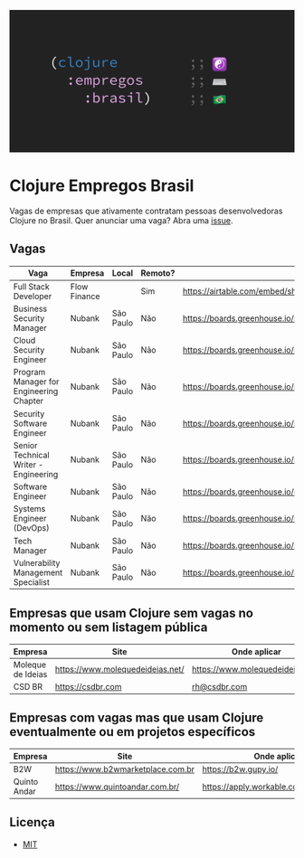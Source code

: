 ![Clojure Empregos Brasil](./docs/cover.png)

# Clojure Empregos Brasil

Vagas de empresas que ativamente contratam pessoas desenvolvedoras Clojure no Brasil. Quer anunciar uma vaga? Abra uma [issue](https://github.com/renatoalencar/clojure-empregos-brasil/issues).

## Vagas


|                                    Vaga |      Empresa |     Local | Remoto? |                                                                                       Onde aplicar |
|-----------------------------------------|--------------|-----------|---------|----------------------------------------------------------------------------------------------------|
|                    Full Stack Developer | Flow Finance |           |     Sim | https://airtable.com/embed/shrG8DnjAdAOAZm9h/tble1ghQMefhblMVK/viwOzu3raZSmdxK7Z/recGtRyuHlvFhUV0v |
|               Business Security Manager |       Nubank | São Paulo |     Não |                                                   https://boards.greenhouse.io/nubank/jobs/3400816 |
|                 Cloud Security Engineer |       Nubank | São Paulo |     Não |                                                   https://boards.greenhouse.io/nubank/jobs/4120289 |
| Program Manager for Engineering Chapter |       Nubank | São Paulo |     Não |                                                   https://boards.greenhouse.io/nubank/jobs/4124430 |
|              Security Software Engineer |       Nubank | São Paulo |     Não |                                                   https://boards.greenhouse.io/nubank/jobs/3695044 |
|   Senior Technical Writer - Engineering |       Nubank | São Paulo |     Não |                                                   https://boards.greenhouse.io/nubank/jobs/4108951 |
|                       Software Engineer |       Nubank | São Paulo |     Não |                                                   https://boards.greenhouse.io/nubank/jobs/2569175 |
|               Systems Engineer (DevOps) |       Nubank | São Paulo |     Não |                                                   https://boards.greenhouse.io/nubank/jobs/3372800 |
|                            Tech Manager |       Nubank | São Paulo |     Não |                                                   https://boards.greenhouse.io/nubank/jobs/2989044 |
|     Vulnerability Management Specialist |       Nubank | São Paulo |     Não |                                                   https://boards.greenhouse.io/nubank/jobs/4064230 |


## Empresas que usam Clojure sem vagas no momento ou sem listagem pública


|           Empresa |                             Site |                     Onde aplicar |
|-------------------|----------------------------------|----------------------------------|
| Moleque de Ideias | https://www.molequedeideias.net/ | https://www.molequedeideias.net/ |
|            CSD BR |                https://csdbr.com |                     rh@csdbr.com |


## Empresas com vagas mas que usam Clojure eventualmente ou em projetos específicos


|      Empresa |                              Site |                            Onde aplicar |
|--------------|-----------------------------------|-----------------------------------------|
|          B2W | https://www.b2wmarketplace.com.br |                    https://b2w.gupy.io/ |
| Quinto Andar |   https://www.quintoandar.com.br/ | https://apply.workable.com/quintoandar/ |


## Licença

* [MIT](./LICENSE)
